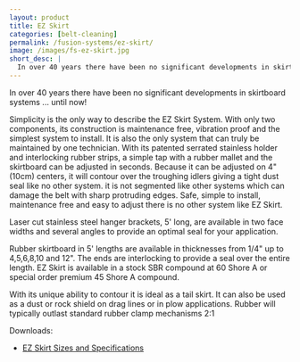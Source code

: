 ```yaml
---
layout: product
title: EZ Skirt
categories: [belt-cleaning]
permalink: /fusion-systems/ez-skirt/
image: /images/fs-ez-skirt.jpg
short_desc: |
  In over 40 years there have been no significant developments in skirtboard systems ... until now! Simplicity is the only way to describe the EZ Skirt System. With only two components, its construction is maintenance free, vibration proof and the simplest system to install. It is also the only system that can truly be maintained by one technician.
---
```


In over 40 years there have been no significant developments in skirtboard systems ... until now!

Simplicity is the only way to describe the EZ Skirt System. With only two components, its construction is maintenance free, vibration proof and the simplest system to install. It is also the only system that can truly be maintained by one technician. With its patented serrated stainless holder and interlocking rubber strips, a simple tap with a rubber mallet and the skirtboard can be adjusted in seconds. Because it can be adjusted on 4" (10cm) centers, it will contour over the troughing idlers giving a tight dust seal like no other system. it is not segmented like other systems which can damage the belt with sharp protruding edges. Safe, simple to install, maintenance free and easy to adjust there is no other system like EZ Skirt.

Laser cut stainless steel hanger brackets, 5' long, are available in two face widths and several angles to provide an optimal seal for your application.

Rubber skirtboard in 5' lengths are available in thicknesses from 1/4" up to 4,5,6,8,10 and 12". The ends are interlocking to provide a seal over the entire length. EZ Skirt is available in a stock SBR compound at 60 Shore A or special order premium 45 Shore A compound.

With its unique ability to contour it is ideal as a tail skirt. It can also be used as a dust or rock shield on drag lines or in plow applications. Rubber will typically outlast standard rubber clamp mechanisms 2:1

Downloads:
- [EZ Skirt Sizes and Specifications](http://almex.com/files/EZ%20Skirt%20spec%20sheet.pdf)
